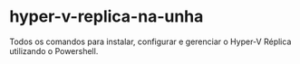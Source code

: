 # hyper-v-replica-na-unha
Todos os comandos para instalar, configurar e gerenciar o Hyper-V Réplica utilizando o Powershell.
